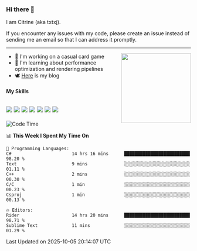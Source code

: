 ### Hi there 👋

I am Citrine (aka txtxj).

If you encounter any issues with my code, please create an issue instead of sending me an email so that I can address it promptly.

---

<img align="right" height="190" src="http://github-profile-summary-cards.vercel.app/api/cards/stats?username=txtxj&theme=vue">

- 🌱 I'm working on a casual card game
- 📖 I'm learning about performance optimization and rendering pipelines
- 🕊️ [Here](https://txtxj.top) is my blog

#### My Skills

![](https://img.shields.io/badge/Unity-000000?logo=unity&logoColor=fff)
![](https://img.shields.io/badge/C%23-239120?logo=csharp&logoColor=fff)
![](https://img.shields.io/badge/Python-3e74a2?logo=python&logoColor=fff)
![](https://img.shields.io/badge/C++-65318e?logo=cplusplus&logoColor=fff)
![](https://img.shields.io/badge/Vue-4FC08D?logo=vuedotjs&logoColor=fff)
![](https://img.shields.io/badge/Blender-f5792a?logo=blender&logoColor=fff)
![](https://img.shields.io/badge/MS%20SQL-cc2927?logo=microsoftsqlserver&logoColor=fff)
---

<!--START_SECTION:waka-->
![Code Time](http://img.shields.io/badge/Code%20Time-3%2C441%20hrs%2016%20mins-blue)

📊 **This Week I Spent My Time On** 

```text
💬 Programming Languages: 
C#                       14 hrs 16 mins      █████████████████████████   98.20 % 
Text                     9 mins              ░░░░░░░░░░░░░░░░░░░░░░░░░   01.11 % 
C++                      2 mins              ░░░░░░░░░░░░░░░░░░░░░░░░░   00.30 % 
C/C                      1 min               ░░░░░░░░░░░░░░░░░░░░░░░░░   00.23 % 
Csproj                   1 min               ░░░░░░░░░░░░░░░░░░░░░░░░░   00.13 % 

🔥 Editors: 
Rider                    14 hrs 20 mins      █████████████████████████   98.71 % 
Sublime Text             11 mins             ░░░░░░░░░░░░░░░░░░░░░░░░░   01.29 % 
```


 Last Updated on 2025-10-05 20:14:07 UTC
<!--END_SECTION:waka-->
